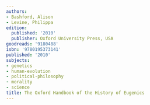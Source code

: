 ```yaml
---
authors:
- Bashford, Alison
- Levine, Philippa
edition:
  published: '2010'
  publisher: Oxford University Press, USA
goodreads: '9180488'
isbn: '9780195373141'
published: '2010'
subjects:
- genetics
- human-evolution
- political-philosophy
- morality
- science
title: The Oxford Handbook of the History of Eugenics
---
```


